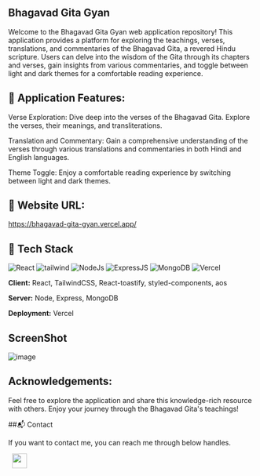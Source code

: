 ## Bhagavad Gita Gyan

Welcome to the Bhagavad Gita Gyan web application repository! This application provides a platform for exploring the teachings, verses, translations, and commentaries of the Bhagavad Gita, a revered Hindu scripture. Users can delve into the wisdom of the Gita through its chapters and verses, gain insights from various commentaries, and toggle between light and dark themes for a comfortable reading experience.

## 📌 Application Features:

Verse Exploration: Dive deep into the verses of the Bhagavad Gita. Explore the verses, their meanings, and transliterations.

Translation and Commentary: Gain a comprehensive understanding of the verses through various translations and commentaries in both Hindi and English languages.

Theme Toggle: Enjoy a comfortable reading experience by switching between light and dark themes.

## 🚀 Website URL:
https://bhagavad-gita-gyan.vercel.app/ 

## 📌 Tech Stack
<div>
<img alt="React" src="https://img.shields.io/badge/react-%2320232a.svg?style=for-the-badge&logo=react&logoColor=%2361DAFB"/> 
<img alt="tailwind" src="https://img.shields.io/badge/Tailwind_CSS-38B2AC?style=for-the-badge&logo=tailwind-css&logoColor=white"/> 
<img alt="NodeJs" src="https://img.shields.io/badge/Node.js-43853D?style=for-the-badge&logo=node.js&logoColor=white" />
<img alt="ExpressJS" src="https://img.shields.io/badge/Express.js-000000?style=for-the-badge&logo=express&logoColor=white"/>
<img alt="MongoDB" src ="https://img.shields.io/badge/MongoDB-4EA94B?style=for-the-badge&logo=mongodb&logoColor=white"/>
<img alt="Vercel" src="https://img.shields.io/badge/Vercel-000000?style=for-the-badge&logo=vercel&logoColor=white"/>
</div>

**Client:** React, TailwindCSS, React-toastify, styled-components, aos

**Server:** Node, Express, MongoDB

**Deployment:** Vercel

## ScreenShot
![image](https://github.com/narendercoder/BhagavadGita/assets/89627914/b8ca9951-1f6f-4a46-b6ea-03a8ab715d43)

## Acknowledgements:
Feel free to explore the application and share this knowledge-rich resource with others. Enjoy your journey through the Bhagavad Gita's teachings!

##📬 Contact

If you want to contact me, you can reach me through below handles.

&nbsp;&nbsp;<a href="www.linkedin.com/in/narendersinghbisht"><img src="https://www.felberpr.com/wp-content/uploads/linkedin-logo.png" width="30"></img></a>
